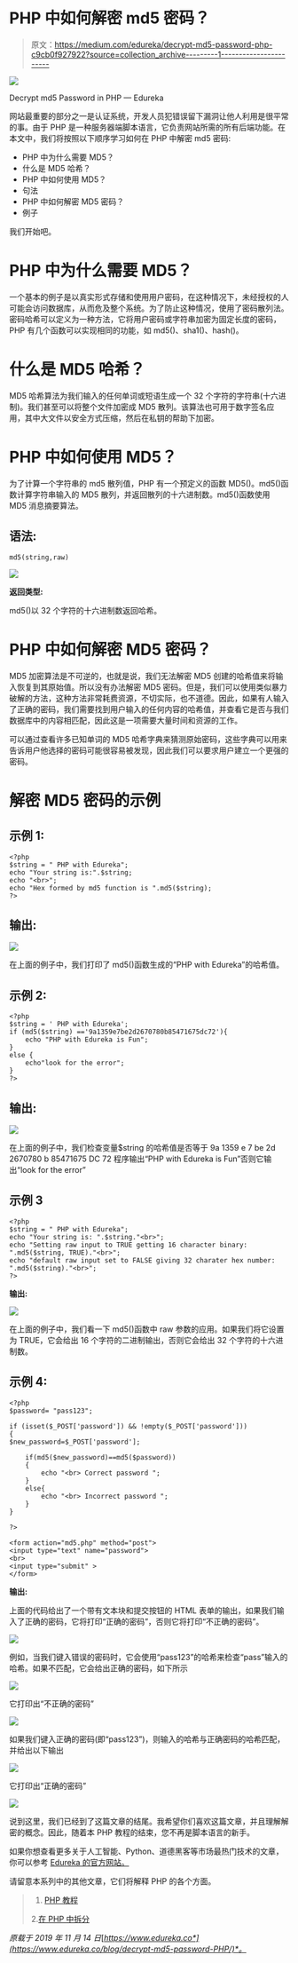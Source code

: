 # PHP 中如何解密 md5 密码？

> 原文：<https://medium.com/edureka/decrypt-md5-password-php-c9cb0f927922?source=collection_archive---------1----------------------->

![](img/9b857b6430e468d1dc7db43255fcebad.png)

Decrypt md5 Password in PHP — Edureka

网站最重要的部分之一是认证系统，开发人员犯错误留下漏洞让他人利用是很平常的事。由于 PHP 是一种服务器端脚本语言，它负责网站所需的所有后端功能。在本文中，我们将按照以下顺序学习如何在 PHP 中解密 md5 密码:

*   PHP 中为什么需要 MD5？
*   什么是 MD5 哈希？
*   PHP 中如何使用 MD5？
*   句法
*   PHP 中如何解密 MD5 密码？
*   例子

我们开始吧。

# PHP 中为什么需要 MD5？

一个基本的例子是以真实形式存储和使用用户密码，在这种情况下，未经授权的人可能会访问数据库，从而危及整个系统。为了防止这种情况，使用了密码散列法。密码哈希可以定义为一种方法，它将用户密码或字符串加密为固定长度的密码，PHP 有几个函数可以实现相同的功能，如 md5()、sha1()、hash()。

# 什么是 MD5 哈希？

MD5 哈希算法为我们输入的任何单词或短语生成一个 32 个字符的字符串(十六进制)。我们甚至可以将整个文件加密成 MD5 散列。该算法也可用于数字签名应用，其中大文件以安全方式压缩，然后在私钥的帮助下加密。

# PHP 中如何使用 MD5？

为了计算一个字符串的 md5 散列值，PHP 有一个预定义的函数 MD5()。md5()函数计算字符串输入的 MD5 散列，并返回散列的十六进制数。md5()函数使用 MD5 消息摘要算法。

## 语法:

```
md5(string,raw)
```

![](img/5f3b0592c462ca08bab4e2042ad568e1.png)

**返回类型:**

md5()以 32 个字符的十六进制数返回哈希。

# PHP 中如何解密 MD5 密码？

MD5 加密算法是不可逆的，也就是说，我们无法解密 MD5 创建的哈希值来将输入恢复到其原始值。所以没有办法解密 MD5 密码。但是，我们可以使用类似暴力破解的方法，这种方法非常耗费资源，不切实际，也不道德。因此，如果有人输入了正确的密码，我们需要找到用户输入的任何内容的哈希值，并查看它是否与我们数据库中的内容相匹配，因此这是一项需要大量时间和资源的工作。

可以通过查看许多已知单词的 MD5 哈希字典来猜测原始密码，这些字典可以用来告诉用户他选择的密码可能很容易被发现，因此我们可以要求用户建立一个更强的密码。

# 解密 MD5 密码的示例

## 示例 1:

```
<?php  
$string = " PHP with Edureka";  
echo "Your string is:".$string;  
echo "<br>";  
echo "Hex formed by md5 function is ".md5($string);  
?>
```

## **输出:**

![](img/461de8d57b575d66eb635552cf46e90c.png)

在上面的例子中，我们打印了 md5()函数生成的“PHP with Edureka”的哈希值。

## 示例 2:

```
<?php  
$string = ' PHP with Edureka';  
if (md5($string) =='9a1359e7be2d2670780b85471675dc72'){  
    echo "PHP with Edureka is Fun";  
}  
else {
    echo"look for the error";
}
?>
```

## **输出:**

![](img/d1b4e771d41afd1e76f639cc1adfa56e.png)

在上面的例子中，我们检查变量$string 的哈希值是否等于 9a 1359 e 7 be 2d 2670780 b 85471675 DC 72 程序输出“PHP with Edureka is Fun”否则它输出“look for the error”

## 示例 3

```
<?php   
$string = " PHP with Edureka";   
echo "Your string is: ".$string."<br>";   
echo "Setting raw input to TRUE getting 16 character binary: ".md5($string, TRUE)."<br>";   
echo "default raw input set to FALSE giving 32 charater hex number: ".md5($string)."<br>";   
?>
```

**输出:**

![](img/f1fa05f76d7277e410331fba8e2c05ae.png)

在上面的例子中，我们看一下 md5()函数中 raw 参数的应用。如果我们将它设置为 TRUE，它会给出 16 个字符的二进制输出，否则它会给出 32 个字符的十六进制数。

## 示例 4:

```
<?php   
$password= "pass123";   

if (isset($_POST['password']) && !empty($_POST['password']))
{
$new_password=$_POST['password'];

    if(md5($new_password)==md5($password))
    {
        echo "<br> Correct password ";
    }
    else{
        echo "<br> Incorrect password ";
    }
}

?>  

<form action="md5.php" method="post">
<input type="text" name="password">
<br>
<input type="submit" >
</form>
```

**输出:**

上面的代码给出了一个带有文本块和提交按钮的 HTML 表单的输出，如果我们输入了正确的密码，它将打印“正确的密码”，否则它将打印“不正确的密码”。

![](img/c1c3c33e947e0cfdbe5bbf9e6ebe021c.png)

例如，当我们键入错误的密码时，它会使用“pass123”的哈希来检查“pass”输入的哈希。如果不匹配，它会给出正确的密码，如下所示

![](img/0491bb86dfd173a0b568358e027c90a8.png)

它打印出“不正确的密码”

![](img/bdfd1ebd07ff8d479d80de2cfc2ba66f.png)

如果我们键入正确的密码(即“pass123”)，则输入的哈希与正确密码的哈希匹配，并给出以下输出

![](img/7a62682876a5c2c0cc4d1034236acd2c.png)

它打印出“正确的密码”

![](img/1b77ed0948710f371ae9fe3b59ff6a9c.png)

说到这里，我们已经到了这篇文章的结尾。我希望你们喜欢这篇文章，并且理解解密的概念。因此，随着本 PHP 教程的结束，您不再是脚本语言的新手。

如果你想查看更多关于人工智能、Python、道德黑客等市场最热门技术的文章，你可以参考 [Edureka 的官方网站。](https://www.edureka.co/blog/?utm_source=medium&utm_medium=content-link&utm_campaign=decrypt-md5-password-PHP)

请留意本系列中的其他文章，它们将解释 PHP 的各个方面。

> 1. [PHP 教程](/edureka/php-tutorial-beginners-guide-to-php-f78a189de6f)
> 
> 2.[在 PHP 中拆分](/edureka/php-str-split-c16abd038bb7)

*原载于 2019 年 11 月 14 日*[*https://www.edureka.co*](https://www.edureka.co/blog/decrypt-md5-password-PHP/)*。*